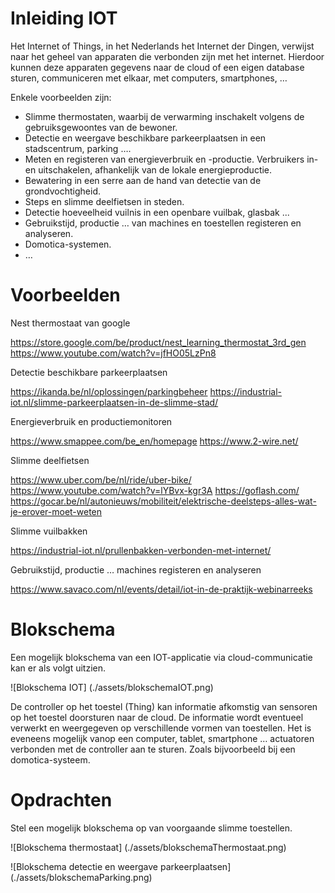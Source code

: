 # Inleiding IOT

Het Internet of Things, in het Nederlands het Internet der Dingen, verwijst naar het geheel van apparaten die verbonden zijn met het internet. Hierdoor kunnen deze apparaten gegevens naar de cloud of een eigen database sturen, communiceren met elkaar, met computers, smartphones, …

Enkele voorbeelden zijn:

* Slimme thermostaten, waarbij de verwarming inschakelt volgens de gebruiksgewoontes van de bewoner.
* Detectie en weergave beschikbare parkeerplaatsen in een stadscentrum, parking ….
* Meten en registeren van energieverbruik en -productie. Verbruikers in- en uitschakelen, afhankelijk van de lokale energieproductie. 
* Bewatering in een serre aan de hand van detectie van de grondvochtigheid.
* Steps en slimme deelfietsen in steden.
* Detectie hoeveelheid vuilnis in een openbare vuilbak, glasbak ...
* Gebruikstijd, productie … van machines en toestellen registeren en analyseren.
* Domotica-systemen.
* …


# Voorbeelden

Nest thermostaat van google 

https://store.google.com/be/product/nest_learning_thermostat_3rd_gen
https://www.youtube.com/watch?v=jfHO05LzPn8


Detectie beschikbare parkeerplaatsen

https://ikanda.be/nl/oplossingen/parkingbeheer
https://industrial-iot.nl/slimme-parkeerplaatsen-in-de-slimme-stad/


Energieverbruik en productiemonitoren

https://www.smappee.com/be_en/homepage
https://www.2-wire.net/


Slimme deelfietsen

https://www.uber.com/be/nl/ride/uber-bike/
https://www.youtube.com/watch?v=lYBvx-kgr3A
https://goflash.com/
https://gocar.be/nl/autonieuws/mobiliteit/elektrische-deelsteps-alles-wat-je-erover-moet-weten


Slimme vuilbakken

https://industrial-iot.nl/prullenbakken-verbonden-met-internet/


Gebruikstijd, productie … machines registeren en analyseren

https://www.savaco.com/nl/events/detail/iot-in-de-praktijk-webinarreeks

# Blokschema

Een mogelijk blokschema van een IOT-applicatie via cloud-communicatie kan er als volgt uitzien.

![Blokschema IOT] (./assets/blokschemaIOT.png)

De controller op het toestel (Thing) kan informatie afkomstig van sensoren op het toestel doorsturen naar de cloud. De informatie wordt eventueel verwerkt en weergegeven op verschillende vormen van toestellen. 
Het is eveneens mogelijk vanop een computer, tablet, smartphone … actuatoren verbonden met de controller aan te sturen. Zoals bijvoorbeeld bij een domotica-systeem.  

# Opdrachten

Stel een mogelijk blokschema op van voorgaande slimme toestellen.

![Blokschema thermostaat] (./assets/blokschemaThermostaat.png)

![Blokschema detectie en weergave parkeerplaatsen] (./assets/blokschemaParking.png)

